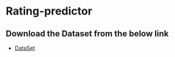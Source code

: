 # Rating-predictor
## Download the Dataset from the below link
-  [DataSet](https://www.kaggle.com/snap/amazon-fine-food-reviews)
